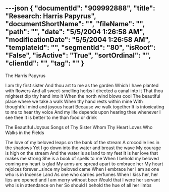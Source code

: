 ---json
{
  "documentId": "909992888",
  "title": "Research: Harris Papyrus",
  "documentShortName": "",
  "fileName": "",
  "path": "",
  "date": "5/5/2004 1:26:58 AM",
  "modificationDate": "5/5/2004 1:26:58 AM",
  "templateId": "",
  "segmentId": "80",
  "isRoot": "False",
  "isActive": "True",
  "sortOrdinal": "",
  "clientId": "",
  "tag": ""
}
---

The Harris Papyrus

I am thy first sister
And thou art to me as the garden
Which I have planted with flowers
And all sweet-smelling herbs
I directed a canal into it
That thou mightest dip thy hand into it
When the north wind blows cool
The beautiful place where we take a walk
When thy hand rests within mine
With thoughtful mind and joyous heart
Because we walk together
It is intoxicating to me to hear thy voice
And my life depends upon hearing thee whenever I see thee
It is better to me than food or drink


The Beautiful Joyous Songs
of Thy Sister Whom Thy Heart Loves
Who Walks in the Fields

The love of my beloved leaps on the bank of the stream
A crocodile lies in the shadows
Yet
I go down into the water and breast the wave
My courage is high on the stream
And the water is as land to my feet
It is her love that makes me strong
She is a book of spells to me
When I behold my beloved coming my heart is glad
My arms are spread apart to embrace her
My heart rejoices forever...since my beloved came
When I embrace her I am as one who is in Incense Land
As one who carries perfumes
When I kiss her, her lips are opened and I am merry without beer
Would that I were her servant who is in attendance on her
So should I behold the hue of all her limbs
